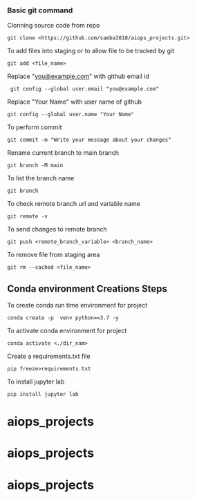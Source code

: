 
### Basic git command

Clonning source code from repo

```
git clone <https://github.com/samba3818/aiops_projects.git>
```

To add files into staging or to allow file to be tracked by git
```
git add <file_name>
```

Replace "you@example.com" with github email id
```
 git config --global user.email "you@example.com"
```

Replace "Your Name" with user name of github
```
git config --global user.name "Your Name"
```

To perform commit
```
git commit -m "Write your message about your changes"
```

Rename current branch to main branch
```
git branch -M main
```

To list the branch name
```
git branch
```

To check remote branch url and variable name
```
git remote -v
```


To send changes to remote branch
```
git push <remote_branch_variable> <branch_name>
```

To remove file from staging area
```
git rm --cached <file_name>
```

## Conda environment Creations Steps

 To create conda run time environment for project
```
conda create -p  venv python==3.7 -y
```
 To activate conda environment for project

```
conda activate <./dir_nam>
```

Create a requirements.txt file
```
pip freeze>requirements.txt
```

To install jupyter lab
```
pip install jupyter lab
```

# aiops_projects
# aiops_projects
# aiops_projects
